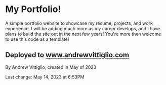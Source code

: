 # My Portfolio!
A simple portfolio website to showcase my resume, projects, and work experience. I will be adding much more as my career develops, and I have plans to build the site out in the next few years! You're more then welcome to use this code as a template!

Deployed to www.andrewvittiglio.com
----
By Andrew Vittiglio, created in May of 2023

Last change: May 14, 2023 at  6:53PM
